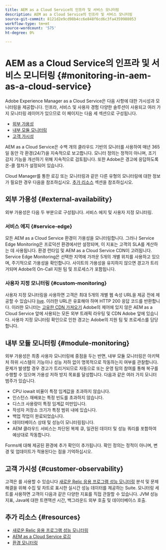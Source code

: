 ```yaml
---
title: AEM as a Cloud Service의 인프라 및 서비스 모니터링
description: AEM as a Cloud Service의 인프라 및 서비스 모니터링
source-git-commit: 8121d2e9cd98b4cc6e848f6cd6c3fa4359988053
workflow-type: tm+mt
source-wordcount: '575'
ht-degree: 0%

---
```



# AEM as a Cloud Service의 인프라 및 서비스 모니터링 {#monitoring-in-aem-as-a-cloud-service}

Adobe Experience Manager as a Cloud Service은 다음 사항에 대한 가시성과 모니터링을 제공합니다. 인프라, 서비스 및 사용자 경험 다양한 솔루션이 사용되고 여러 가지 모니터링 레이어가 있으므로 이 페이지는 다음 세 섹션으로 구성됩니다.

* [외부 가용성](#external-availability)
* [내부 모듈 모니터링](#module-monitoring)
* [고객 가시성](#customer-observability)

AEM as a Cloud Service은 수백 개의 클라우드 기반의 모니터를 사용하여 매년 365일 동안 각 환경(24/7)을 지속적으로 보고합니다. 모니터 정의는 정적이 아니며, 조기 감지 기능을 개선하기 위해 지속적으로 검토됩니다. 또한 Adobe은 경고에 응답하도록 온-콜 절차가 설정되어 있습니다.

Cloud Manager를 통한 로깅 또는 모니터링과 같은 다른 유형의 모니터링에 대한 정보가 필요한 경우 다음을 참조하십시오. [추가 리소스](#resources) 섹션을 참조하십시오.

## 외부 가용성 {#external-availability}

외부 가용성은 다음 두 부분으로 구성됩니다. 서비스 에지 및 사용자 지정 모니터링.

### 서비스 에지 {#service-edge}

모든 AEM as a Cloud Service 환경이 가용성을 모니터링합니다. 그러나 Service Edge Monitoring은 프로덕션 환경에서만 설정되며, 이 지표는 고객의 SLA를 계산하는 데 사용됩니다. 환경 런타임 및 AEM as a Cloud Service CDN이 고려됩니다. Service Edge Monitoring은 선택한 지역에 가까운 5개의 개별 위치를 사용하고 있으며, 주기적으로 가용성을 확인합니다. 사이트의 가용성을 유지하지 않으면 경고가 트리거되며 Adobe의 On-Call 지원 팀 및 프로세스가 포함됩니다.

### 사용자 지정 모니터링 {#custom-monitoring}

사용자 지정 모니터링을 사용하면 고객은 최대 5개의 개별 웹 속성 URL을 제공 전에 제공할 수 있습니다 [live](/help/journey-migration/go-live.md). 이러한 URL은 유효해야 하며 HTTP 200 응답 코드를 반환합니다. 이러한 모니터는 [고유한 CDN 가져오기](/help/implementing/dispatcher/cdn.md#point-to-point-CDN) Adobe의 제어에 있지 않은 AEM as a Cloud Service 앞에 사용되는 모든 외부 트래픽 라우팅 및 CDN Adobe 앞에 있습니다. 사용자 지정 모니터링 확인으로 인한 경고는 Adobe의 지원 팀 및 프로세스를 담당합니다.

## 내부 모듈 모니터링 {#module-monitoring}

외부 가용성은 최종 사용자 모니터링에 중점을 두는 반면, 내부 모듈 모니터링은 아키텍처 하위 시스템이 기능이나 성능 저하 없이 명목적으로 작동하는지 여부를 관찰합니다. 문제가 발생할 경우 경고가 트리거되므로 자동으로 또는 운영 팀의 참여를 통해 복구를 수행할 수 있으며 가용성 저하 방지 목표를 달성합니다. 다음과 같은 여러 가지 모니터 범주가 있습니다.

* CPU iowait 비율이 특정 임계값을 초과하지 않습니다.
* 인스턴스 재배포는 특정 빈도를 초과하지 않습니다.
* 디스크 사용량이 특정 임계값 미만입니다.
* 작성자 저장소 크기가 특정 범위 내에 있습니다.
* 백업 작업이 완료되었습니다.
* 데이터베이스 상태 및 성능이 모니터링됩니다.
* AEM 클라우드 서비스는 차단된 복제 큐, 일관된 데이터 및 성능 쿼리를 포함하여 예상대로 작동합니다.

Forms에 대해 제공된 환경에 추가 확인이 추가됩니다. 확인 정의는 정적이 아니며, 변경 및 업데이트가 적용된다는 점을 기억하십시오.

## 고객 가시성 {#customer-observability}

고객은 를 사용할 수 있습니다 [새로운 Relic 응용 프로그램 성능 모니터링](https://experienceleague.adobe.com/docs/experience-manager-cloud-service/content/implementing/using-cloud-manager/user-access-new-relic.html) 분석 및 문제 해결을 위해 수집 및 차트로 표시한 실시간 성능 데이터를 제공하는 Suite. 모니터링 세트를 사용하면 고객이 다음과 같은 다양한 지표를 직접 관찰할 수 있습니다. JVM 성능 지표, Java에 대한 트랜잭션 시간, 백그라운드 외부 호출 및 데이터베이스 호출.

## 추가 리소스 {#resources}

* [새로운 Relic 응용 프로그램 성능 모니터링](https://experienceleague.adobe.com/docs/experience-manager-cloud-service/content/implementing/using-cloud-manager/user-access-new-relic.html)
* [AEM as a Cloud Service 로깅](https://experienceleague.adobe.com/docs/experience-manager-cloud-service/content/implementing/developing/logging.html)
* [환경 모니터링](https://experienceleague.adobe.com/docs/experience-manager-cloud-manager/content/using/monitoring-environments.html)
